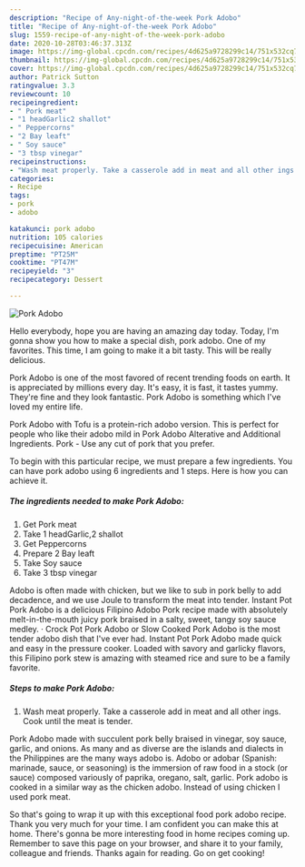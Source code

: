 ```yaml
---
description: "Recipe of Any-night-of-the-week Pork Adobo"
title: "Recipe of Any-night-of-the-week Pork Adobo"
slug: 1559-recipe-of-any-night-of-the-week-pork-adobo
date: 2020-10-28T03:46:37.313Z
image: https://img-global.cpcdn.com/recipes/4d625a9728299c14/751x532cq70/pork-adobo-recipe-main-photo.jpg
thumbnail: https://img-global.cpcdn.com/recipes/4d625a9728299c14/751x532cq70/pork-adobo-recipe-main-photo.jpg
cover: https://img-global.cpcdn.com/recipes/4d625a9728299c14/751x532cq70/pork-adobo-recipe-main-photo.jpg
author: Patrick Sutton
ratingvalue: 3.3
reviewcount: 10
recipeingredient:
- " Pork meat"
- "1 headGarlic2 shallot"
- " Peppercorns"
- "2 Bay leaft"
- " Soy sauce"
- "3 tbsp vinegar"
recipeinstructions:
- "Wash meat properly. Take a casserole add in meat and all other ings. Cook until the meat is tender."
categories:
- Recipe
tags:
- pork
- adobo

katakunci: pork adobo 
nutrition: 105 calories
recipecuisine: American
preptime: "PT25M"
cooktime: "PT47M"
recipeyield: "3"
recipecategory: Dessert

---
```



![Pork Adobo](https://img-global.cpcdn.com/recipes/4d625a9728299c14/751x532cq70/pork-adobo-recipe-main-photo.jpg)

Hello everybody, hope you are having an amazing day today. Today, I'm gonna show you how to make a special dish, pork adobo. One of my favorites. This time, I am going to make it a bit tasty. This will be really delicious.

Pork Adobo is one of the most favored of recent trending foods on earth. It is appreciated by millions every day. It's easy, it is fast, it tastes yummy. They're fine and they look fantastic. Pork Adobo is something which I've loved my entire life.

Pork Adobo with Tofu is a protein-rich adobo version. This is perfect for people who like their adobo mild in Pork Adobo Alterative and Additional Ingredients. Pork - Use any cut of pork that you prefer.


To begin with this particular recipe, we must prepare a few ingredients. You can have pork adobo using 6 ingredients and 1 steps. Here is how you can achieve it.

<!--inarticleads1-->

##### The ingredients needed to make Pork Adobo:

1. Get  Pork meat
1. Take 1 headGarlic,2 shallot
1. Get  Peppercorns
1. Prepare 2 Bay leaft
1. Take  Soy sauce
1. Take 3 tbsp vinegar


Adobo is often made with chicken, but we like to sub in pork belly to add decadence, and we use Joule to transform the meat into tender. Instant Pot Pork Adobo is a delicious Filipino Adobo Pork recipe made with absolutely melt-in-the-mouth juicy pork braised in a salty, sweet, tangy soy sauce medley. · Crock Pot Pork Adobo or Slow Cooked Pork Adobo is the most tender adobo dish that I&#39;ve ever had. Instant Pot Pork Adobo made quick and easy in the pressure cooker. Loaded with savory and garlicky flavors, this Filipino pork stew is amazing with steamed rice and sure to be a family favorite. 

<!--inarticleads2-->

##### Steps to make Pork Adobo:

1. Wash meat properly. Take a casserole add in meat and all other ings. Cook until the meat is tender.


Pork Adobo made with succulent pork belly braised in vinegar, soy sauce, garlic, and onions. As many and as diverse are the islands and dialects in the Philippines are the many ways adobo is. Adobo or adobar (Spanish: marinade, sauce, or seasoning) is the immersion of raw food in a stock (or sauce) composed variously of paprika, oregano, salt, garlic. Pork adobo is cooked in a similar way as the chicken adobo. Instead of using chicken I used pork meat. 

So that's going to wrap it up with this exceptional food pork adobo recipe. Thank you very much for your time. I am confident you can make this at home. There's gonna be more interesting food in home recipes coming up. Remember to save this page on your browser, and share it to your family, colleague and friends. Thanks again for reading. Go on get cooking!
